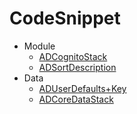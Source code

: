 # CodeSnippet

* Module
    * [ADCognitoStack](https://github.com/fabernovel/CodeSnippet_iOS/tree/master/Source/CodeSnippet/Module/ADCognitoStack/README.md)
    * [ADSortDescription](https://github.com/fabernovel/CodeSnippet_iOS/tree/master/Source/CodeSnippet/Module/ADSortDescription/README.md)
* Data
    * [ADUserDefaults+Key](https://github.com/fabernovel/CodeSnippet_iOS/tree/master/Source/CodeSnippet/Data/ADUserDefaults+Key/README.md)
    * [ADCoreDataStack](https://github.com/fabernovel/CodeSnippet_iOS/tree/master/Source/CodeSnippet/Data/ADCoreDataStack/README.md)
